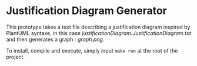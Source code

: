 # Justification Diagram Generator

This prototype takes a text file describing a justification diagram inspired by PlantUML syntaxe, in this case *justificationDiagram.JustificationDiagram.txt* and then generates a graph : *graph.png*.

To install, compile and execute, simply input ```make run``` at the root of the project.

